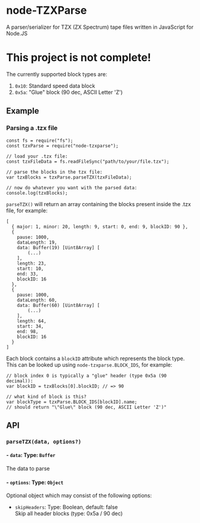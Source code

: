 # node-TZXParse
A parser/serializer for TZX (ZX Spectrum) tape files written in JavaScript for Node.JS

# This project is not complete!
The currently supported block types are:
1. `0x10`: Standard speed data block
2. `0x5a`: "Glue" block (90 dec, ASCII Letter 'Z')

## Example
### Parsing a .tzx file
```
const fs = require("fs");
const tzxParse = require("node-tzxparse");

// load your .tzx file:
const tzxFileData = fs.readFileSync("path/to/your/file.tzx");

// parse the blocks in the tzx file:
var tzxBlocks = tzxParse.parseTZX(tzxFileData);

// now do whatever you want with the parsed data:
console.log(tzxBlocks);
```
`parseTZX()` will return an array containing the blocks present inside the .tzx file, for example:
```
[
  { major: 1, minor: 20, length: 9, start: 0, end: 9, blockID: 90 },
  {
    pause: 1000,
    dataLength: 19,
    data: Buffer(19) [Uint8Array] [ 
        (...) 
    ],
    length: 23,
    start: 10,
    end: 33,
    blockID: 16
  },
  {
    pause: 1000,
    dataLength: 60,
    data: Buffer(60) [Uint8Array] [
        (...)
    ],
    length: 64,
    start: 34,
    end: 98,
    blockID: 16
  }
]
```
Each block contains a `blockID` attribute which represents the block type. This can be looked up using `node-tzxparse.BLOCK_IDS`, for example:
```
// block index 0 is typically a "glue" header (type 0x5a (90 decimal)):
var blockID = tzxBlocks[0].blockID; // => 90

// what kind of block is this?
var blockType = tzxParse.BLOCK_IDS[blockID].name;
// should return "\"Glue\" block (90 dec, ASCII Letter 'Z')"
```
## API
### `parseTZX(data, options?)`
#### - `data`: Type: `Buffer`
  The data to parse
#### - `options`: Type: `Object`
  Optional object which may consist of the following options: 
  - `skipHeaders`: Type: Boolean, default: false<br />
    Skip all header blocks (type: 0x5a / 90 dec)
